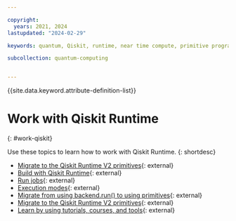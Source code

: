 ```yaml
---

copyright:
  years: 2021, 2024
lastupdated: "2024-02-29"

keywords: quantum, Qiskit, runtime, near time compute, primitive programs

subcollection: quantum-computing


---
```



{{site.data.keyword.attribute-definition-list}}

# Work with Qiskit Runtime
{: #work-qiskit}

Use these topics to learn how to work with Qiskit Runtime.
{: shortdesc}

- [Migrate to the Qiskit Runtime V2 primitives](https://docs.quantum.ibm.com/api/migration-guides/v2-primitives){: external}
- [Build with Qiskit Runtime](https://docs.quantum.ibm.com/guides){: external}
- [Run jobs](https://docs.quantum.ibm.com/guides){: external}
- [Execution modes](https://docs.quantum.ibm.com/guides/execution-modes){: external}
- [Migrate from using backend.run() to using primitives](https://docs.quantum.ibm.com/api/migration-guides/qiskit-runtime){: external}
- [Migrate to the Qiskit Runtime V2 primitives](https://docs.quantum.ibm.com/api/migration-guides/v2-primitives){: external}
- [Learn by using tutorials, courses, and tools](https://learning.quantum.ibm.com){: external}

